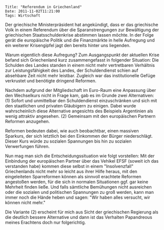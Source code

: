 	Title: "Referendum in Griechenland"
	Date: 2011-11-02T11:21:00
	Tags: Wirtschaft

Der griechische Ministerpräsident hat angekündigt, dass er das
griechische Volk in einem Referendum über die Sparanstrengungen zur
Bewältigung der griechischen Staatsschuldenkrise abstimmen lassen
möchte. In der Folge gerät die europäische Politik und die Finanzmärkte
in helle Aufregung und ein weiterer Krisengipfel jagt den bereits hinter
uns liegenden.

Warum eigentlich diese Aufregung? Zum Ausgangspunkt der aktuellen Krise
befand sich Griechenland kurz zusammengefasst in folgender Situation:
Die Schulden des Landes standen in einem nicht mehr vertretbaren
Verhältnis zur Leistungsfähigkeit des Landes, der Schuldendienst schien
auf absehbare Zeit nicht mehr leistbar. Zugleich war das institutionelle
Gefüge verkrustet und benötigte dringend Reformen.

Nachdem aufgrund der Mitgliedschaft im Euro-Raum eine Anpassung über den
Wechselkurs nicht in Frage kam, gab es im Grunde zwei Alternativen: (1)
Sofort und unmittelbar den Schuldendienst einzuschränken und sich mit
den staatlichen und privaten Gläubigern zu einigen. Dabei wurde
wahrscheinlich diese Alternative angesichts des Beispiels Argentinien
als wenig attraktiv angesehen. (2) Gemeinsam mit den europäischen
Partnern Reformen anzugehen.

Reformen bedeuten dabei, wie auch beobachtbar, einen massiven Sparkurs,
der sich letztlich bei den Einkommen der Bürger niederschlägt. Dieser
Kurs würde zu sozialen Spannungen bis hin zu sozialen Verwerfungen
führen.

Nun mag man sich die Entscheidungssituation wie folgt vorstellen: Mit
der Einbindung der europäischen Partner über das Vehikel EFSF (soweit
ich das verstanden habe) kommen diese selbst in einem "Insolvenzfall"
Griechenlands nicht mehr so leicht aus ihrer Hilfe heraus, mit den
eingeleiteten Sparreformen können als sinnvoll erachtete Reformen
angestoßen werden, für die sich in normalen Situationen ggf. gar keine
Mehrheit finden ließe. Und falls sämtliche Bemühungen nicht ausreichen
oder die sozialen und politischen Spannungen zu groß werden, kann man
immer noch die Hände heben und sagen: "Wir haben alles versucht, wir
können nicht mehr."

Die Variante (2) erscheint für mich aus Sicht der griechischen Regierung
als die deutlich bessere Alternative und dann ist das Verhalten
Papandreous meines Erachtens doch nur folgerichtig.

